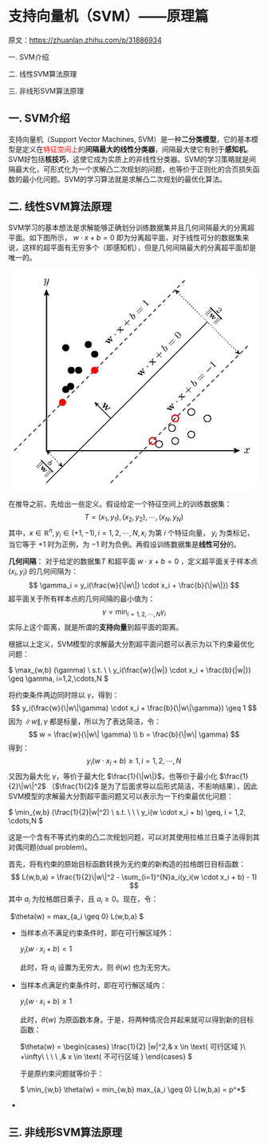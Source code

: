 # 支持向量机（SVM）——原理篇

原文：https://zhuanlan.zhihu.com/p/31886934



一. SVM介绍

二. 线性SVM算法原理

三. 非线形SVM算法原理



## 一. SVM介绍

支持向量机（Support Vector Machines, SVM）是一种**二分类模型**，它的基本模型是定义在<font color='red'>特征空间上</font>的**间隔最大的线性分类器**，间隔最大使它有别于**感知机**。SVM好包括**核技巧**，这使它成为实质上的非线性分类器。SVM的学习策略就是间隔最大化，可形式化为一个求解凸二次规划的问题，也等价于正则化的合页损失函数的最小化问题。SVM的学习算法就是求解凸二次规划的最优化算法。

## 二. 线性SVM算法原理

SVM学习的基本想法是求解能够正确划分训练数据集并且几何间隔最大的分离超平面。如下图所示， $w \cdot x + b = 0$ 即为分离超平面，对于线性可分的数据集来说，这样的超平面有无穷多个（即感知机），但是几何间隔最大的分离超平面却是唯一的。

<img src="./images/SVM_Theorem/2-1.jpg" alt="2-1" style="zoom:67%;" />

在推导之前，先给出一些定义。假设给定一个特征空间上的训练数据集：
$$
T = {(x_1, y_1), (x_2,y_2), \cdots, (x_N,y_N)}
$$
其中，$x \in \mathbb{R}^n, y_i \in (+1,-1), i = 1,2,\cdots, N, x_i$ 为第 $i$ 个特征向量， $y_i$ 为类标记，当它等于 $+1$ 时为正例，为 $-1$ 时为负例。再假设训练数据集是**线性可分**的。

**几何间隔**： 对于给定的数据集$T$ 和超平面 $w \cdot x + b = 0$ ，定义超平面关于样本点 $(x_i, y_i)$ 的几何间隔为：
$$
\gamma_i = y_i(\frac{w}{\|w\|} \cdot x_i + \frac{b}{\|w\|})
$$
超平面关于所有样本点的几何间隔的最小值为：
$$
\gamma = \min_{i=1,2,\cdots,N} \gamma_i 
$$
实际上这个距离，就是所谓的**支持向量**到超平面的距离。

根据以上定义，SVM模型的求解最大分割超平面问题可以表示为以下约束最优化问题：

$ \max_{w,b} (\gamma) \\
s.t. \ \ y_i(\frac{w}{\|w\|} \cdot x_i + \frac{b}{\|w\|}) \geq \gamma, i=1,2,\cdots,N $



将约束条件两边同时除以 $\gamma$，得到：
$$
y_i(\frac{w}{\|w\|\gamma} \cdot x_i + \frac{b}{\|w\|\gamma}) \geq 1
$$
因为 $\|w\|, \gamma$ 都是标量，所以为了表达简洁，令：
$$
w = \frac{w}{\|w\| \gamma} \\
b = \frac{b}{\|w\| \gamma}
$$
 得到：
$$
y_i (w \cdot x_i + b) \geq 1, i = 1,2,\cdots,N
$$
又因为最大化 $\gamma$，等价于最大化 $\frac{1}{\|w\|}$，也等价于最小化 $\frac{1}{2}\|w\|^2$ （$\frac{1}{2}$ 是为了后面求导以后形式简洁，不影响结果），因此SVM模型的求解最大分割超平面问题又可以表示为一下约束最优化问题：

$ \min_{w,b} (\frac{1}{2}\|w\|^2) \\ 
s.t. \ \ \ y_i(w \cdot x_i + b) \geq, i = 1,2, \cdots,N $



这是一个含有不等式约束的凸二次规划问题，可以对其使用拉格兰日乘子法得到其对偶问题(dual problem)。



首先，将有约束的原始目标函数转换为无约束的新构造的拉格朗日目标函数：
$$
L(w,b,a) = \frac{1}{2}\|w\|^2 - \sum_{i=1}^{N}a_i(y_i(w \cdot x_i + b) - 1)
$$
其中 $a_i$ 为拉格朗日乘子，且 $a_i \geq 0$。现在，令：

​        $\theta(w) = max_{a_i \geq 0} L(w,b,a) $

* 当样本点不满足约束条件时，即在可行解区域外： 

  $y_i(w \cdot x_i + b) < 1$ 

  此时，将 $a_i$ 设置为无穷大，则 $\theta(w)$ 也为无穷大。

* 当样本点满足约束条件时，即在可行解区域内：

  $y_i(w \cdot x_i + b) \geq 1$

  此时，$\theta(w)$ 为原函数本身。于是，将两种情况合并起来就可以得到新的目标函数：

  $\theta(w) = \begin{cases}
    \frac{1}{2} \|w\|^2,& x \in \text{ 可行区域 }\\
    +\infty\ \ \ \ ,& x \in \text{ 不可行区域 }
  \end{cases} $

  于是原约束问题就等价于：

  $ \min_{w,b} \theta(w) = min_{w,b} max_{a_i \geq 0} L(w,b,a) = p^*$

* 

## 三. 非线形SVM算法原理


